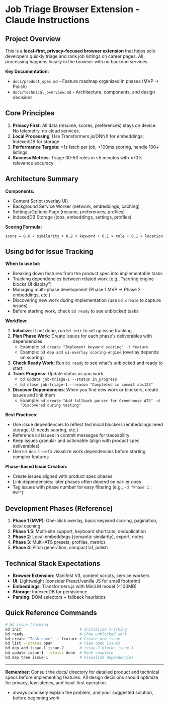 # Job Triage Browser Extension - Claude Instructions

## Project Overview

This is a **local-first, privacy-focused browser extension** that helps solo developers quickly triage and rank job listings on career pages. All processing happens locally in the browser with no backend services.

**Key Documentation:**
- `docs/product_spec.md` - Feature roadmap organized in phases (MVP → Polish)
- `docs/technical_overview.md` - Architecture, components, and design decisions

## Core Principles

1. **Privacy First**: All data (resume, scores, preferences) stays on device. No telemetry, no cloud services.
2. **Local Processing**: Use Transformers.js/ONNX for embeddings; IndexedDB for storage
3. **Performance Targets**: <1s fetch per job, <100ms scoring, handle 100+ listings
4. **Success Metrics**: Triage 30-50 roles in <5 minutes with ≥70% relevance accuracy

## Architecture Summary

**Components:**
- Content Script (overlay UI)
- Background Service Worker (network, embeddings, caching)
- Settings/Options Page (resume, preferences, profiles)
- IndexedDB Storage (jobs, embeddings, settings, profiles)

**Scoring Formula:**
```
score = 0.6 × similarity + 0.2 × keyword + 0.1 × role + 0.1 × location
```

## Using bd for Issue Tracking

**When to use bd:**
- Breaking down features from the product spec into implementable tasks
- Tracking dependencies between related work (e.g., "scoring engine blocks UI display")
- Managing multi-phase development (Phase 1 MVP → Phase 2 embeddings, etc.)
- Discovering new work during implementation (use `bd create` to capture issues)
- Before starting work, check `bd ready` to see unblocked tasks

**Workflow:**
1. **Initialize**: If not done, run `bd init` to set up issue tracking
2. **Plan Phase Work**: Create issues for each phase's deliverables with dependencies
   - Example: `bd create "Implement keyword scoring" -t feature`
   - Example: `bd dep add ui-overlay scoring-engine` (overlay depends on scoring)
3. **Check Ready Work**: Run `bd ready` to see what's unblocked and ready to start
4. **Track Progress**: Update status as you work
   - `bd update job-triage-1 --status in_progress`
   - `bd close job-triage-1 --reason "Completed in commit abc123"`
5. **Discover Dependencies**: When you find new work or blockers, create issues and link them
   - Example: `bd create "Add fallback parser for Greenhouse ATS" -d "Discovered during testing"`

**Best Practices:**
- Use issue dependencies to reflect technical blockers (embeddings need storage, UI needs scoring, etc.)
- Reference `bd` issues in commit messages for traceability
- Keep issues granular and actionable (align with product spec deliverables)
- Use `bd dep tree` to visualize work dependencies before starting complex features

**Phase-Based Issue Creation:**
- Create issues aligned with product spec phases
- Link dependencies: later phases often depend on earlier ones
- Tag issues with phase number for easy filtering (e.g., `-d "Phase 1: MVP"`)

## Development Phases (Reference)

1. **Phase 1 (MVP)**: One-click overlay, basic keyword scoring, pagination, local caching
2. **Phase 1.5**: Multi-site support, keyboard shortcuts, deduplication
3. **Phase 2**: Local embeddings (semantic similarity), export, notes
4. **Phase 3**: Multi-ATS presets, profiles, metrics
5. **Phase 4**: Pitch generation, compact UI, polish

## Technical Stack Expectations

- **Browser Extension**: Manifest V3, content scripts, service workers
- **UI**: Lightweight (consider Preact/vanilla JS for small footprint)
- **Embeddings**: Transformers.js with MiniLM model (<100MB)
- **Storage**: IndexedDB for persistence
- **Parsing**: DOM selectors + fallback heuristics

## Quick Reference Commands

```bash
# bd issue tracking
bd init                          # Initialize tracking
bd ready                         # Show unblocked work
bd create "Task name" -t feature # Create new issue
bd list --status open            # View open issues
bd dep add issue-1 issue-2       # issue-2 blocks issue-1
bd update issue-1 --status done  # Mark complete
bd dep tree issue-1              # Visualize dependencies
```

---

**Remember**: Consult the docs/ directory for detailed product and technical specs before implementing features. All design decisions should optimize for privacy, low latency, and local-first operation.
- always concisely explain the problem, and your suggested solution, before beginning work